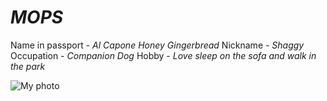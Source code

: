 # *MOPS*
Name in passport - _Al Capone Honey Gingerbread_
Nickname - _Shaggy_
Occupation - _Companion Dog_
Hobby - _Love sleep on the sofa and walk in the park_

![My photo](https://upload.wikimedia.org/wikipedia/commons/e/e9/%D0%9C%D0%BE%D0%BF%D1%81_%D0%B2_%D0%B2%D0%BE%D0%B4%D0%B5.jpg)